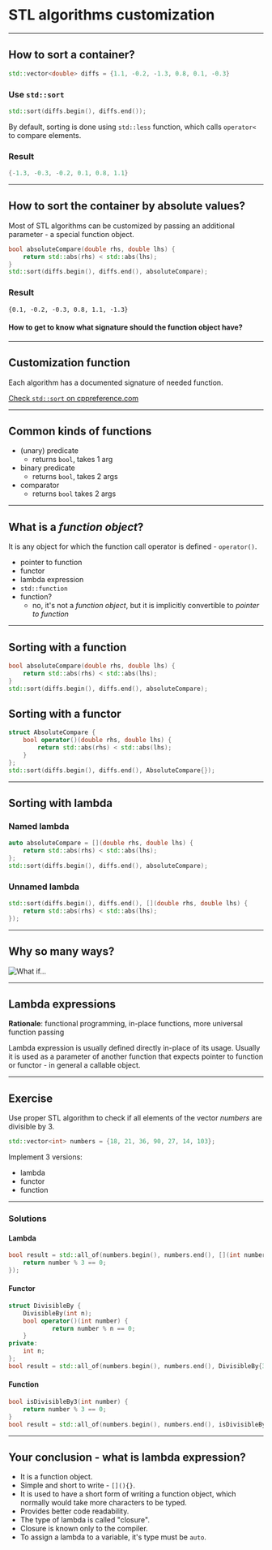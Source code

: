 <!-- .slide: data-background="#111111" -->

# STL algorithms customization

___

## How to sort a container?

```cpp
std::vector<double> diffs = {1.1, -0.2, -1.3, 0.8, 0.1, -0.3}
```

### Use `std::sort`

```cpp
std::sort(diffs.begin(), diffs.end());
```

By default, sorting is done using `std::less` function, which calls `operator<` to compare elements.

### Result

```cpp
{-1.3, -0.3, -0.2, 0.1, 0.8, 1.1}
```

___

## How to sort the container by absolute values?

Most of STL algorithms can be customized by passing an additional parameter - a special function object.

```cpp
bool absoluteCompare(double rhs, double lhs) {
    return std::abs(rhs) < std::abs(lhs);
}
std::sort(diffs.begin(), diffs.end(), absoluteCompare);
```

### Result

`{0.1, -0.2, -0.3, 0.8, 1.1, -1.3}`

#### How to get to know what signature should the function object have?

___

## Customization function

Each algorithm has a documented signature of needed function.

[Check `std::sort` on cppreference.com](https://en.cppreference.com/w/cpp/algorithm/sort)

___

## Common kinds of functions

* (unary) predicate
  * returns `bool`, takes 1 arg
* binary predicate
  * returns `bool`, takes 2 args
* comparator
  * returns `bool` takes 2 args

___

## What is a *function object*?

It is any object for which the function call operator is defined - `operator()`.

* pointer to function
* functor
* lambda expression
* `std::function`
* function?
  * no, it's not a *function object*, but it is implicitly convertible to *pointer to function*

___

## Sorting with a function

```cpp
bool absoluteCompare(double rhs, double lhs) {
    return std::abs(rhs) < std::abs(lhs);
}
std::sort(diffs.begin(), diffs.end(), absoluteCompare);
```

## Sorting with a functor

```cpp
struct AbsoluteCompare {
    bool operator()(double rhs, double lhs) {
        return std::abs(rhs) < std::abs(lhs);
    }
};
std::sort(diffs.begin(), diffs.end(), AbsoluteCompare{});
```

___

## Sorting with lambda

### Named lambda

```cpp
auto absoluteCompare = [](double rhs, double lhs) {
    return std::abs(rhs) < std::abs(lhs);
};
std::sort(diffs.begin(), diffs.end(), absoluteCompare);
```

### Unnamed lambda

```cpp
std::sort(diffs.begin(), diffs.end(), [](double rhs, double lhs) {
    return std::abs(rhs) < std::abs(lhs);
});
```

___

## Why so many ways?

![What if...](../img/what_if.png)
<!-- .element: style="text-align: center" -->

___

## Lambda expressions

**Rationale**: functional programming, in-place functions, more universal function passing
<!-- .element: class="fragment fade-in" -->

Lambda expression is usually defined directly in-place of its usage. Usually it is used as a parameter of another function that expects pointer to function or functor - in general a callable object.
<!-- .element: class="fragment fade-in" -->

___

## Exercise

Use proper STL algorithm to check if all elements of the vector *numbers* are divisible by 3.

```cpp
std::vector<int> numbers = {18, 21, 36, 90, 27, 14, 103};
```

Implement 3 versions:

* lambda
* functor
* function

___

### Solutions

#### Lambda

```cpp
bool result = std::all_of(numbers.begin(), numbers.end(), [](int number){
    return number % 3 == 0;
});
```

#### Functor

```cpp
struct DivisibleBy {
    DivisibleBy(int n);
    bool operator()(int number) {
            return number % n == 0;
    }
private:
    int n;
};
bool result = std::all_of(numbers.begin(), numbers.end(), DivisibleBy{3});
```

#### Function

```cpp
bool isDivisibleBy3(int number) {
    return number % 3 == 0;
}
bool result = std::all_of(numbers.begin(), numbers.end(), isDivisibleBy3);
```

___

## Your conclusion - what is lambda expression?

* It is a function object.
* Simple and short to write - `[](){}`.
* It is used to have a short form of writing a function object, which normally would take more characters to be typed.
* Provides better code readability.
* The type of lambda is called "closure".
* Closure is known only to the compiler.
* To assign a lambda to a variable, it's type must be `auto`.
